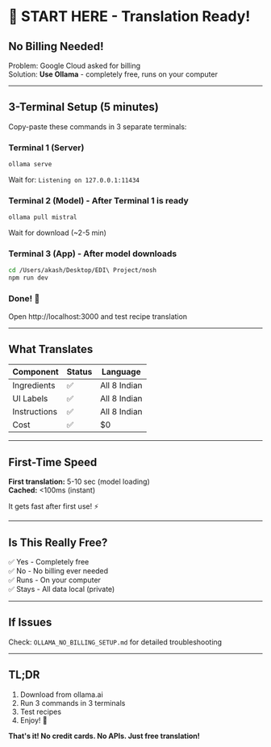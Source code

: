 # 🎉 START HERE - Translation Ready!

## No Billing Needed! 

Problem: Google Cloud asked for billing  
Solution: **Use Ollama** - completely free, runs on your computer

---

## 3-Terminal Setup (5 minutes)

Copy-paste these commands in 3 separate terminals:

### Terminal 1 (Server)
```bash
ollama serve
```
Wait for: `Listening on 127.0.0.1:11434`

### Terminal 2 (Model) - After Terminal 1 is ready
```bash
ollama pull mistral
```
Wait for download (~2-5 min)

### Terminal 3 (App) - After model downloads
```bash
cd /Users/akash/Desktop/EDI\ Project/nosh
npm run dev
```

### Done! 🎉
Open http://localhost:3000 and test recipe translation

---

## What Translates

| Component | Status | Language |
|-----------|--------|----------|
| Ingredients | ✅ | All 8 Indian |
| UI Labels | ✅ | All 8 Indian |
| Instructions | ✅ | All 8 Indian |
| Cost | ✅ | $0 |

---

## First-Time Speed

**First translation:** 5-10 sec (model loading)  
**Cached:** <100ms (instant)  

It gets fast after first use! ⚡

---

## Is This Really Free?

✅ Yes - Completely free  
✅ No - No billing ever needed  
✅ Runs - On your computer  
✅ Stays - All data local (private)  

---

## If Issues

Check: `OLLAMA_NO_BILLING_SETUP.md` for detailed troubleshooting

---

## TL;DR

1. Download from ollama.ai
2. Run 3 commands in 3 terminals
3. Test recipes
4. Enjoy! 🚀

**That's it! No credit cards. No APIs. Just free translation!**
